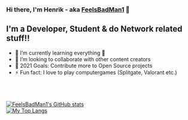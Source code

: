 ### Hi there, I'm Henrik - aka [FeelsBadMan1][website] 👋

## I'm a Developer, Student & do Network related stuff!!

- 🌱 I’m currently learning everything 🤣
- 👯 I’m looking to collaborate with other content creators
- 🥅 2021 Goals: Contribute more to Open Source projects
- ⚡ Fun fact: I love to play computergames (Splitgate, Valorant etc.)

<br />
<br />

[website]: https://google.com
[course]: https://google.com
[twitter]: https://google.com
[youtube]: https://google.com
[instagram]: https://google.com
[linkedin]: https://google.com
[webdevplaylist]: https://google.com
[jsplaylist]: https://google.com
[cssplaylist]: https://google.com
[reactplaylist]: https://google.com

[![FeelsBadMan1's GitHub stats](https://github-readme-stats.vercel.app/api?username=FeelsBadMan1&show_icons=true&theme=dark&title_color=9f00d9&border_color=d900ad)](https://discord.com)\
[![My Top Langs](https://github-readme-stats.vercel.app/api/top-langs/?username=FeelsBadMan1&show_icons=true&theme=dark&title_color=fcba03&border_color=fcba03&card_width=496)](https://discord.com)
